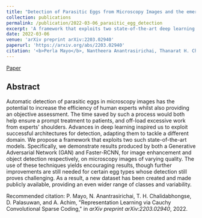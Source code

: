 ```yaml
---
title: "Detection of Parasitic Eggs from Microscopy Images and the emergence of a new dataset"
collection: publications
permalink: /publication/2022-03-06_parasitic_egg_detection
excerpt: 'A framework that exploits two state-of-the-art deep learning models for image enhancement and parasitic egg detection.'
date: 2022-03-06
venue: 'arXiv preprint arXiv:2203.02940'
paperurl: 'https://arxiv.org/abs/2203.02940'
citation: '<b>Perla Mayo</b>, Nantheera Anantrasirichai, Thanarat H. Chalidabhongse, Duangdao Palasuwan, and Alin Achim, (2022). &quot;Detection of Parasitic Eggs from Microscopy Images and the emergence of a new dataset.&quot; <i>arXiv</i>.'
---
```


[Paper](https://arxiv.org/abs/2203.02940)

## Abstract
Automatic detection of parasitic eggs in microscopy images has the potential to increase the 
efficiency of human experts whilst also providing an objective assessment. The time saved by 
such a process would both help ensure a prompt treatment to patients, and off-load excessive 
work from experts' shoulders. Advances in deep learning inspired us to exploit successful 
architectures for detection, adapting them to tackle a different domain. We propose a framework 
that exploits two such state-of-the-art models. Specifically, we demonstrate results produced 
by both a Generative Adversarial Network (GAN) and Faster-RCNN, for image enhancement and 
object detection respectively, on microscopy images of varying quality. The use of these 
techniques yields encouraging results, though further improvements are still needed for certain 
egg types whose detection still proves challenging. As a result, a new dataset has been created 
and made publicly available, providing an even wider range of classes and variability.



Recommended citation: P. Mayo, N. Anantrasirichai, T. H. Chalidabhongse, D. Palasuwan, and A. Achim, 
"Representation Learning via Cauchy Convolutional Sparse Coding," 
in <i>arXiv preprint arXiv:2203.02940</i>, 2022.